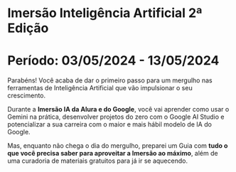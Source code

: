 # Imersão Inteligência Artificial 2ª Edição
# Período: 03/05/2024 - 13/05/2024

Parabéns! Você acaba de dar o primeiro passo para um mergulho nas ferramentas de Inteligência Artificial que vão impulsionar o seu crescimento.

Durante a **Imersão IA da Alura e do Google**, você vai aprender como usar o Gemini na prática, desenvolver projetos do zero com o Google AI Studio e potencializar a sua carreira com o maior e mais hábil modelo de IA do Google.

Mas, enquanto não chega o dia do mergulho, preparei um Guia com **tudo o que você precisa saber para aproveitar a Imersão ao máximo**, além de uma curadoria de materiais gratuitos para já ir se aquecendo.
